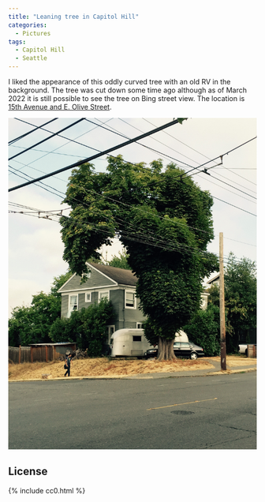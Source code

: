 ```yaml
---
title: "Leaning tree in Capitol Hill"
categories:
  - Pictures
tags:
  - Capitol Hill
  - Seattle
---
```


I liked the appearance of this oddly curved tree with an old RV in the background. The tree was cut down some time ago although as of March 2022 it is still possible to see the tree on Bing street view. The location is [15th Avenue and E. Olive Street](https://www.bing.com/maps?osid=3795ba56-7f54-47b0-8a16-7314e20104ec&cp=47.616444~-122.312817&lvl=19&dir=321.20486&pi=8.129562&style=x&mo=z.0&v=2&sV=2&form=S00027).

![A tree is tightly curved downward like an upside-down J. In the background is a house and silver RV, and in front a man is walking on the sidewalk.](/assets/images/2015/2015-08-13-leaning-tree-in-capitol-hill.jpg)

## License

{% include cc0.html %}